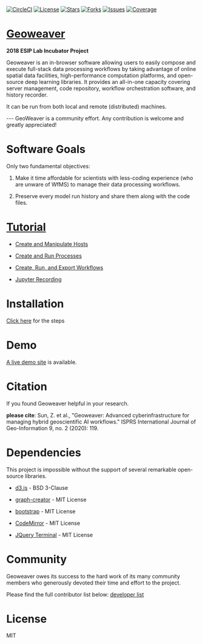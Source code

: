 
[![CircleCI](https://circleci.com/gh/ZihengSun/Geoweaver/tree/master.svg?style=svg)](https://circleci.com/gh/ZihengSun/Geoweaver/tree/master) [![License](https://img.shields.io/github/license/ESIPFed/Geoweaver.svg)](https://github.com/ESIPFed/Geoweaver/blob/master/LICENSE) [![Stars](https://img.shields.io/github/stars/ESIPFed/Geoweaver.svg)](https://github.com/ESIPFed/Geoweaver/stargazers) [![Forks](https://img.shields.io/github/forks/ESIPFed/Geoweaver.svg)](https://github.com/ESIPFed/Geoweaver/network/members) [![Issues](https://img.shields.io/github/issues/ESIPFed/Geoweaver.svg)](https://github.com/ESIPFed/Geoweaver/issues) [![Coverage](https://img.shields.io/badge/coverage-100%25-success.svg)](https://codecov.io/)
 

# [Geoweaver](https://esipfed.github.io/Geoweaver/)

**2018 ESIP Lab Incubator Project**

Geoweaver is an in-browser software allowing users to easily compose and execute full-stack data processing workflows by taking advantage of online spatial data facilities, high-performance computation platforms, and open-source deep learning libraries. It provides an all-in-one capacity covering server management, code repository, workflow orchestration software, and history recorder.

It can be run from both local and remote (distributed) machines.

--- GeoWeaver is a community effort. Any contribution is welcome and greatly appreciated!

# Software Goals

Only two fundamental objectives:

1. Make it time affordable for scientists with less-coding experience (who are unware of WfMS) to manage their data processing workflows.

2. Preserve every model run history and share them along with the code files.

# [Tutorial](https://zihengsun.github.io/Geoweaver/)

* [Create and Manipulate Hosts](host.md)

* [Create and Run Processes](process.md)

* [Create, Run, and Export Workflows](workflow.md)

* [Jupyter Recording](https://andrewmagill.github.io/#/)

# Installation
[Click here](install.md) for the steps 

# Demo
[A live demo site](https://geobrain.csiss.gmu.edu/Geoweaver) is available.


# Citation
 If you found Geoweaver helpful in your research.

**please cite**: Sun, Z. et al., "Geoweaver: Advanced cyberinfrastructure for managing hybrid geoscientific AI workflows." ISPRS International Journal of Geo-Information 9, no. 2 (2020): 119.

# Dependencies

This project is impossible without the support of several remarkable open-source libraries.

* [d3.js](https://github.com/d3/d3) - BSD 3-Clause

* [graph-creator](https://github.com/cjrd/directed-graph-creator) - MIT License

* [bootstrap](https://github.com/twbs/bootstrap) - MIT License

* [CodeMirror](https://github.com/codemirror/CodeMirror) - MIT License

* [JQuery Terminal](https://github.com/jcubic/jquery.terminal) - MIT License

# Community

Geoweaver owes  its  success to the  hard  work  of  its many community members who  generously  devoted their time and effort to the project.

Please find the full contributor list below: 
[developer list](https://github.com/ESIPFed/Geoweaver/graphs/contributors)

# License 
MIT